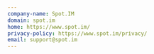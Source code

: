 ```yaml
---
company-name: Spot.IM
domain: spot.im
home: https://www.spot.im/
privacy-policy: https://www.spot.im/privacy/
email: support@spot.im
---
```




